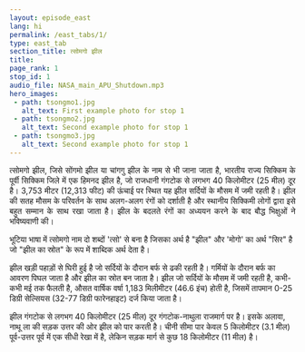 ```yaml
---
layout: episode_east
lang: hi
permalink: /east_tabs/1/
type: east_tab
section_title: त्सोमगो झील
title: 
page_rank: 1 
stop_id: 1
audio_file: NASA_main_APU_Shutdown.mp3
hero_images:
 - path: tsongmo1.jpg
   alt_text: First example photo for stop 1
 - path: tsongmo2.jpg
   alt_text: Second example photo for stop 1
 - path: tsongmo3.jpg
   alt_text: Second example photo for stop 1
---
```

<p style="text-align: justify;"> 
त्सोमगो झील, जिसे सोंगमो झील या चांगगु झील के नाम से भी जाना जाता है, भारतीय राज्य सिक्किम के पूर्वी सिक्किम जिले में एक हिमनद झील है, जो राजधानी गंगटोक से लगभग 40 किलोमीटर (25 मील) दूर है। 3,753 मीटर (12,313 फीट) की ऊंचाई पर स्थित यह झील सर्दियों के मौसम में जमी रहती है। झील की सतह मौसम के परिवर्तन के साथ अलग-अलग रंगों को दर्शाती है और स्थानीय सिक्किमी लोगों द्वारा इसे बहुत सम्मान के साथ रखा जाता है। झील के बदलते रंगों का अध्ययन करने के बाद बौद्ध भिक्षुओं ने भविष्यवाणी की।

भूटिया भाषा में त्सोमगो नाम दो शब्दों 'त्सो' से बना है जिसका अर्थ है "झील" और 'मोगो' का अर्थ "सिर" है जो "झील का स्रोत" के रूप में शाब्दिक अर्थ देता है।

झील खड़ी पहाड़ों से घिरी हुई है जो सर्दियों के दौरान बर्फ से ढकी रहती है। गर्मियों के दौरान बर्फ का आवरण पिघल जाता है और झील का स्रोत बन जाता है। झील जो सर्दियों के मौसम में जमी रहती है, कभी-कभी मई तक फैलती है, औसत वार्षिक वर्षा 1,183 मिलीमीटर (46.6 इंच) होती है, जिसमें तापमान 0-25 डिग्री सेल्सियस (32-77 डिग्री फारेनहाइट) दर्ज किया जाता है।

झील गंगटोक से लगभग 40 किलोमीटर (25 मील) दूर गंगटोक-नाथुला राजमार्ग पर है। इसके अलावा, नाथू ला की सड़क उत्तर की ओर झील को पार करती है। चीनी सीमा पार केवल 5 किलोमीटर (3.1 मील) पूर्व-उत्तर पूर्व में एक सीधी रेखा में है, लेकिन सड़क मार्ग से कुछ 18 किलोमीटर (11 मील) है।</p>